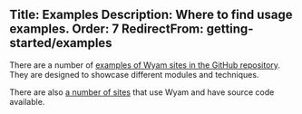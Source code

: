 Title: Examples
Description: Where to find usage examples.
Order: 7
RedirectFrom: getting-started/examples
---
There are a number of [examples of Wyam sites in the GitHub repository](https://github.com/Wyamio/Wyam/tree/master/examples). They are designed to showcase different modules and techniques.

There are also [a number of sites](/docs/resources/built-with-wyam) that use Wyam and have source code available.
